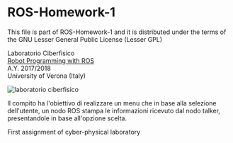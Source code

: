 # ROS-Homework-1

This file is part of ROS-Homework-1 and it is distributed under the terms of the
GNU Lesser General Public License (Lesser GPL)

Laboratorio Ciberfisico<br>
[Robot Programming with ROS](http://profs.scienze.univr.it/~bloisi/corsi/ciberfisico.html)<br>
A.Y. 2017/2018<br>
University of Verona (Italy)

![laboratorio ciberfisico](images/cyberphysical-lab.jpg)

Il compito ha l'obiettivo di realizzare un menu che in base alla selezione dell'utente, un nodo ROS stampa le informazioni ricevuto dal nodo talker, presentandole in base all'opzione scelta.


First assignment of cyber-physical laboratory
